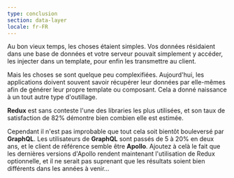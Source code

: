 ```yaml
---
type: conclusion
section: data-layer
locale: fr-FR
---
```

Au bon vieux temps, les choses étaient simples. Vos données résidaient dans une base de données
et votre serveur pouvait simplement y accéder, les injecter dans un template,
pour enfin les transmettre au client.

Mais les choses se sont quelque peu complexifiées.
Aujourd'hui, les applications doivent souvent savoir récupérer leur données par
elle-mêmes afin de générer leur propre template ou composant.
Cela a donné naissance à un tout autre type d'outillage.

**Redux** est sans conteste l'une des libraries les plus utilisées,
et son taux de satisfaction de 82% démontre bien combien elle est estimée.

Cependant il n'est pas improbable que tout cela soit bientôt bouleversé
par **GraphQL**. Les utilisateurs de **GraphQL** sont passés de 5 à 20% en deux ans,
et le client de référence semble être **Apollo**.
Ajoutez à celà le fait que les dernières versions d'Apollo rendent maintenant l'utilisation
de Redux optionnelle, et il ne serait pas suprenant que les résultats soient
bien différents dans les années à venir…
